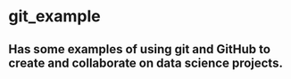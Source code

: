 # git_example

## Has some examples of using git and GitHub to create and collaborate on data science projects.
